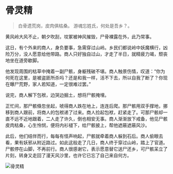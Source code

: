 # 骨灵精

> 白骨遗荒岗，皮肉俱枯桑。
> 游魂忘姓氏，何处是吾乡？。

黄风岭大风不止，朝夕吹刮，坟冢被神风摧毁，尸骨裸露在外，此乃常事。

这日，有个外来的商人，身负要事，急需穿过山岭。乡民们都说岭中妖魔横行，凶险万分，没人愿意给他带路。商人只好独自过山，才走了半日，就精疲力竭，颓丧地坐在道旁歇脚。

他发现周围的枯草中掩着一副尸骸，身躯残破不堪。商人触景伤情，叹道：“你为何死在这里，是被盗匪所杀吗？还是和我一样，活不下去，所以自我了断了？你现在曝尸荒野，家人若知道，一定很难过罢。”

说完，商人解下包袱，边哭边掘土，想将尸骸掩埋。

正忙间，那尸骸倏忽坐起，唬得商人跌在地上，连连后爬。那尸骸用双手撑地，挪移到商人跟前，将商人的包袱递了过来。商人捡起包袱，赶紧走了。可那尸骸却一直不远不近地跟着，二人走了许久，倒也相安无事。商人渐渐放下戒备，他见尸骸皮肉枯桑，心生怜悯，便将内衫褪下，给尸骸披上，帮他遮蔽遮蔽风沙。

此后，他们结伴而行，每每有怪声响起，尸骸就牵着商人躲到石后。商人偷眼去看，果有妖邪从附近路过。如此这般走了几日，商人终于穿过山岭，踏上了官道。尸骸停在山脚，不再前行。商人很感谢它，表示愿意替它送尸还乡，可尸骸呆立了片刻，转身又走回了漫天风沙里，也许它已忘了自己来自何方。

![骨灵精](/image-20240826211810014.png)